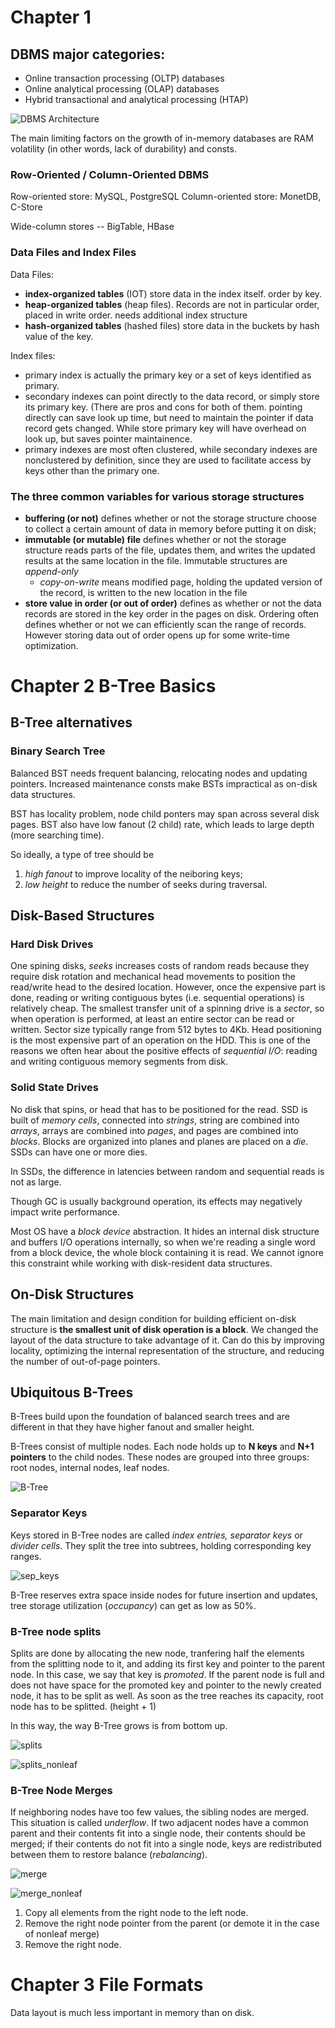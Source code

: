 # Chapter 1

## DBMS major categories: 
- Online transaction processing (OLTP) databases
- Online analytical processing (OLAP) databases
- Hybrid transactional and analytical processing (HTAP)

![DBMS Architecture](image/DBMS_architecture.png)

The main limiting factors on the growth of in-memory databases are RAM volatility (in other words, lack of durability) and consts. 

### Row-Oriented / Column-Oriented DBMS
Row-oriented store: MySQL, PostgreSQL
Column-oriented store: MonetDB, C-Store

Wide-column stores -- BigTable, HBase

### Data Files and Index Files
Data Files:
- **index-organized tables** (IOT) store data in the index itself. order by key.
- **heap-organized tables** (heap files). Records are not in particular order, placed in write order. needs additional index structure
- **hash-organized tables** (hashed files) store data in the buckets by hash value of the key.

Index files:
- primary index is actually the primary key or a set of keys identified as primary. 
- secondary indexes can point directly to the data record, or simply store its primary key. (There are pros and cons for both of them. pointing directly can save look up time, but need to maintain the pointer if data record gets changed. While store primary key will have overhead on look up, but saves pointer maintainence. 
- primary indexes are most often clustered, while secondary indexes are nonclustered by definition, since they are used to facilitate access by keys other than the primary one. 

### The three common variables for various storage structures
- **buffering (or not)** defines whether or not the storage structure choose to collect a certain amount of data in memory before putting it on disk;
- **immutable (or mutable) file** defines whether or not the storage structure reads parts of the file, updates them, and writes the updated results at the same location in the file. Immutable structures are *append-only*
  - *copy-on-write* means modified page, holding the updated version of the record, is written to the new location in the file
- **store value in order (or out of order)** defines as whether or not the data records are stored in the key order in the pages on disk. Ordering often defines whether or not we can efficiently scan the range of records. However storing data out of order opens up for some write-time optimization.


# Chapter 2 B-Tree Basics

## B-Tree alternatives

### Binary Search Tree
Balanced BST needs frequent balancing, relocating nodes and updating pointers. Increased maintenance consts make BSTs impractical as on-disk data structures.

BST has locality problem, node child ponters may span across several disk pages. 
BST also have low fanout (2 child) rate, which leads to large depth (more searching time).

So ideally, a type of tree should be 
1. *high fanout* to improve locality of the neiboring keys;
2. *low height* to reduce the number of seeks during traversal.

## Disk-Based Structures

### Hard Disk Drives 
One spining disks, *seeks* increases costs of random reads because they require disk rotation and mechanical head movements to position the read/write head to the desired location. However, once the expensive part is done, reading or writing contiguous bytes (i.e. sequential operations) is relatively cheap.
The smallest transfer unit of a spinning drive is a *sector*, so when operation is performed, at least an entire sector can be read or written. Sector size typically range from 512 bytes to 4Kb.
Head positioning is the most expensive part of an operation on the HDD. This is one of the reasons we often hear about the positive effects of *sequential I/O*: reading and writing contiguous memory segments from disk.

### Solid State Drives
No disk that spins, or head that has to be positioned for the read. SSD is built of *memory cells*, connected into *strings*, string are combined into *arrays*, arrays are combined into *pages*, and pages are combined into *blocks*. Blocks are organized into planes and planes are placed on a *die*. SSDs can have one or more dies.

In SSDs, the difference in latencies between random and sequential reads is not as large. 

Though GC is usually background operation, its effects may negatively impact write performance.

Most OS have a *block device* abstraction. It hides an internal disk structure and buffers I/O operations internally, so when we're reading a single word from a block device, the whole block containing it is read. We cannot ignore this constraint while working with disk-resident data structures.

## On-Disk Structures
The main limitation and design condition for building efficient on-disk structure is **the smallest unit of disk operation is a block**. We changed the layout of the data structure to take advantage of it.
Can do this by improving locality, optimizing the internal representation of the structure, and reducing the number of out-of-page pointers.

## Ubiquitous B-Trees
B-Trees build upon the foundation of balanced search trees and are different in that they have higher fanout and smaller height.

B-Trees consist of multiple nodes. Each node holds up to **N keys** and **N+1 pointers** to the child nodes. These nodes are grouped into three groups: root nodes, internal nodes, leaf nodes.

![B-Tree](image/B-Tree.png)

### Separator Keys
Keys stored in B-Tree nodes are called *index entries, separator keys* or *divider cells*. They split the tree into subtrees, holding corresponding key ranges. 

![sep_keys](image/separator_keys.png)

B-Tree reserves extra space inside nodes for future insertion and updates, tree storage utilization (*occupancy*) can get as low as 50%.

### B-Tree node splits
Splits are done by allocating the new node, tranfering half the elements from the splitting node to it, and adding its first key and pointer to the parent node. In this case, we say that key is *promoted*. If the parent node is full and does not have space for the promoted key and pointer to the newly created node, it has to be split as well. As soon as the tree reaches its capacity, root node has to be splitted. (height + 1)

In this way, the way B-Tree grows is from bottom up.

![splits](image/node_splits.png)

![splits_nonleaf](image/node_splits_noleaf.png)


### B-Tree Node Merges
If neighboring nodes have too few values, the sibling nodes are merged. This situation is called *underflow*. 
If two adjacent nodes have a common parent and their contents fit into a single node, their contents should be merged; if their contents do not fit into a single node, keys are redistributed between them to restore balance (*rebalancing*).

![merge](image/nodes_merge.png)

![merge_nonleaf](image/nodes_merge_noleaf.png)

1. Copy all elements from the right node to the left node.
2. Remove the right node pointer from the parent (or demote it in the case of nonleaf merge)
3. Remove the right node.

# Chapter 3 File Formats

Data layout is much less important in memory than on disk. 


